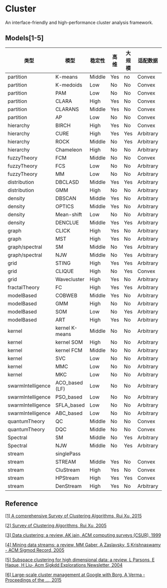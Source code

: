 # Cluster
An interface-friendly and high-performance cluster analysis framework.

## Models[1-5]

| 类型              | 模型           | 稳定性 | 高维 | 大规模 | 适配数据  | 顺序敏感   | 异常敏感   |
| ----------------- | -------------- | ------ | ---- | ------ | --------- | ---------- | ---------- |
| partition         | K-means        | Middle | Yes  | no     | Convex    | Highly     | Highly     |
| partition         | K-medoids      | Low    | No   | No     | Convex    | Moderately | Little     |
| partition         | PAM            | Low    | No   | No     | Convex    | Moderately | Little     |
| partition         | CLARA          | High   | Yes  | No     | Convex    | Moderately | Little     |
| partition         | CLARANS        | Middle | Yes  | No     | Convex    | Highly     | Little     |
| partition         | AP             | Low    | No   | No     | Convex    | Moderately | Little     |
| hierarchy         | BIRCH          | High   | Yes  | No     | Convex    | Moderately | Little     |
| hierarchy         | CURE           | High   | Yes  | Yes    | Arbitrary | Moderately | Little     |
| hierarchy         | ROCK           | Middle | No   | Yes    | Arbitrary | Moderately | Little     |
| hierarchy         | Chameleon      | High   | No   | No     | Arbitrary | Moderately | Little     |
| fuzzyTheory       | FCM            | Middle | No   | No     | Convex    | Moderately | Highly     |
| fuzzyTheory       | FCS            | Low    | No   | No     | Arbitrary | Moderately | Highly     |
| fuzzyTheory       | MM             | Low    | No   | No     | Arbitrary | Moderately | Little     |
| distribution      | DBCLASD        | Middle | Yes  | Yes    | Arbitrary | Little     | Little     |
| distribution      | GMM            | High   | No   | No     | Arbitrary | Highly     | Little     |
| density           | DBSCAN         | Middle | Yes  | No     | Arbitrary | Moderately | Little     |
| density           | OPTICS         | Middle | Yes  | No     | Arbitrary | Little     | Little     |
| density           | Mean-shift     | Low    | No   | No     | Arbitrary | Little     | Little     |
| density           | DENCLUE        | Middle | Yes  | Yes    | Arbitrary | Moderately | Little     |
| graph             | CLICK          | High   | Yes  | No     | Arbitrary | Highly     | Highly     |
| graph             | MST            | High   | Yes  | No     | Arbitrary | Highly     | Highly     |
| graph/spectral    | SM             | Middle | No   | Yes    | Arbitrary | Little     | Little     |
| graph/spectral    | NJW            | Middle | No   | Yes    | Arbitrary | Little     | Little     |
| grid              | STING          | High   | Yes  | Yes    | Arbitrary | Little     | Little     |
| grid              | CLIQUE         | High   | No   | Yes    | Convex    | Little     | Moderately |
| grid              | Wavecluster    | High   | Yes  | No     | Arbitrary | Little     |            |
| fractalTheory     | FC             | High   | Yes  | Yes    | Arbitrary | Highly     | Little     |
| modelBased        | COBWEB         | Middle | Yes  | No     | Arbitrary | Little     | Moderately |
| modelBased        | GMM            | High   | No   | No     | Arbitrary | Highly     | *          |
| modelBased        | SOM            | Low    | No   | Yes    | Arbitrary | Little     | Little     |
| modelBased        | ART            | High   | Yes  | No     | Arbitrary | Highly     | Highly     |
| kernel            | kernel K-means | Middle | No   | No     | Arbitrary | Moderately | Little     |
| kernel            | kernel SOM     | High   | No   | No     | Arbitrary | Little     | Little     |
| kernel            | kernel FCM     | Middle | No   | No     | Arbitrary | Moderately | Little     |
| kernel            | SVC            | Low    | No   | No     | Arbitrary | Little     | Little     |
| kernel            | MMC            | Low    | No   | No     | Arbitrary | Little     | Little     |
| kernel            | MKC            | Low    | No   | No     | Arbitrary | Little     | Little     |
| swarmIntelligence | ACO_based (LF) | Low    | No   | No     | Arbitrary | Little     | Highly     |
| swarmIntelligence | PSO_based      | Low    | No   | No     | Arbitrary | Moderately | moderately |
| swarmIntelligence | SFLA_based     | Low    | No   | No     | Arbitrary | Moderately | moderately |
| swarmIntelligence | ABC_based      | Low    | No   | No     | Arbitrary | Moderately | moderately |
| quantumTheory     | QC             | Middle | No   | No     | Convex    | Little     | Little     |
| quantumTheory     | DQC            | Middle | No   | No     | Convex    | Little     | Little     |
| Spectral          | SM             | Middle | No   | Yes    | Arbitrary | Little     | Little     |
| Spectral          | NJW            | Middle | No   | Yes    | Arbitrary | Little     | Little     |
| stream            | singlePass     |        |      |        |           |            |            |
| stream            | STREAM         | Middle | Yes  | No     | Convex    | Highly     | Highly     |
| stream            | CluStream      | High   | Yes  | No     | Convex    | Highly     | Highly     |
| stream            | HPStream       | High   | Yes  | Yes    | Convex    | Highly     | Highly     |
| stream            | DenStream      | High   | Yes  | No     | Arbitrary | Highly     | Little     |

## Reference

[[1] A comprehensive Survey of Clustering Algorithms, Rui Xu, 2015]()

[[2] Survey of Clustering Algorithms, Rui Xu, 2005]()

[[3] Data clustering: a review, AK jain, ACM computing surveys (CSUR), 1999](https://dl.acm.org/citation.cfm?id=331504)

[[4] Mining data streams: a review, MM Gaber, A Zaslavsky, S Krishnaswamy - ACM Sigmod Record, 2005](https://dl.acm.org/citation.cfm?id=1083789)

[[5] Subspace clustering for high dimensional data: a review, L Parsons, E Haque, H Liu- Acm Sigkdd Explorations Newsletter, 2004](https://dl.acm.org/citation.cfm?id=1007731)

[[6] Large-scale cluster management at Google with Borg, A Verma - Proceedings of the …, 2015](https://dl.acm.org/citation.cfm?id=2741964)

